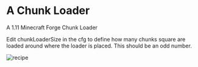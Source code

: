 # A Chunk Loader
A 1.11 Minecraft Forge Chunk Loader

Edit chunkLoaderSize in the cfg to define how many chunks square are loaded around where the loader is placed. This should be an odd number.

![recipe](http://i.imgur.com/X7E9Ah3.png "Chunk Loader Recipe")
